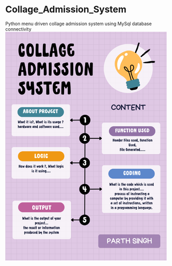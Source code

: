 # Collage_Admission_System
Python menu driven collage admission system using MySql database connectivity
![image alt](https://github.com/parthysingh/Collage_Admission_System/blob/main/CONTENT.png?raw=true)
